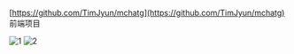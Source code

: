 [https://github.com/TimJyun/mchatg](https://github.com/TimJyun/mchatg) 前端项目


![1](https://github.com/user-attachments/assets/5fc3b23a-d6f6-49c8-8e90-faf2ef7d3bd8)
![2](https://github.com/user-attachments/assets/f4060ae5-2912-45db-91b0-808b8dfd0b2e)
